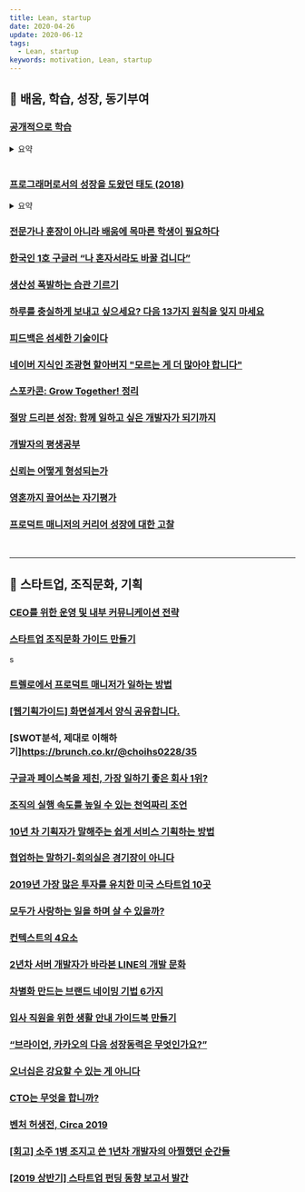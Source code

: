```yaml
---
title: Lean, startup
date: 2020-04-26
update: 2020-06-12
tags:
  - Lean, startup
keywords: motivation, Lean, startup
---
```


## 📄 배움, 학습, 성장, 동기부여

### [공개적으로 학습](https://velog.io/@kwanwooi/%EA%B3%B5%EA%B0%9C%EC%A0%81%EC%9C%BC%EB%A1%9C-%ED%95%99%EC%8A%B5%ED%95%98%EB%9D%BC?fbclid=IwAR1iNtOvdnoPWMOJ_H-0z6Z4X03CuRujN2P94kvCgzWmf77OftwrF8GfMOM)
<details><summary> 요약 </summary>

가장 빠르게 배우는 방법

- 코딩에 관한 좋은 영상을 보고 강사나 발표자에게 연락해서
  감사를 전하고, 궁금한 것을 물어보세요.
- 사용하는 오픈 소스 라이브러리에 PR을 날려보세요.
- 아무도 사용하지 않을지도 모르지만, 라이브러리를 만들어 보세요.
- 좋아하는 것들을 백지 상태에서 따라 만들어보고 어떻게 작동하는지 살펴보세요.
- 워크샵에서 강의를 해보세요.
- 컨퍼런스에서 학습한 것들을 요약해보세요

</details>

<br/>

### [프로그래머로서의 성장을 도왔던 태도 (2018)](https://ahnheejong.name/articles/becoming-better-programmer/?fbclid=IwAR0snO3_C3UBRIpCuHTLMvbVlLDE4Z5MTtSAWUkaaALdZEEo1hOpOPT-SCI)
<details><summary> 요약 </summary>

- 자동화할 수 있는 검증의 책무를 사람이 아닌 기계에게 맡기는 것 또한 도움이 된다.
  사람이 ‘이 풀 리퀘스트는 기존의 기능을 깨먹지 않았습니다’고 말하는 것을 믿는 대신,
  자동화된 회귀 테스트가 검증하게 한다. 

  문서에 적힌 ‘이 함수를 이런 파라미터를 받습니다’라는 정보를 믿기보다는 정말 그러한지,
  혹 잘못 사용하고 있는 곳은 없는지 타입 체커가 자동으로 검사하게 만들면 더 안심할 수 있다.

- 원해서든 원치 않아서든 코드 리뷰를 받을 상황에 놓였다면,
  코드에 대한 비판은 사람에 대한 비판이 아니라는 점을 유념해야 한다.
  리뷰어에게 존중과 감사를 표하는 것을 잊지 말자.

- 학습에 있어 병목은 나의 시간, 에너지, 이해력이지 외부 정보량이 아니다.
  따라서 더 많은 소스 확보가 아니라 큐레이션에 집중해야 한다.

-  받기만 하는 입장에서 주기도 하는 입장으로 가기 위해 넘어야 할 문턱은 생각보다 높지 않다.
</details>

### [전문가나 훈장이 아니라 배움에 목마른 학생이 필요하다](https://brunch.co.kr/@jsyqa/43)

### [한국인 1호 구글러 “나 혼자서라도 바꿀 겁니다”](https://news.naver.com/main/read.nhn?mode=LSD&mid=sec&sid1=102&oid=008&aid=0003305230)

### [생산성 폭발하는 습관 기르기](https://brunch.co.kr/@sower/18)

### [하루를 충실하게 보내고 싶으세요? 다음 13가지 원칙을 잊지 마세요](https://ppss.kr/archives/177654)

### [피드백은 섬세한 기술이다](https://ppss.kr/archives/169177)

### [네이버 지식인 조광현 할아버지 "모르는 게 더 많아야 합니다"](https://news.sbs.co.kr/news/endPage.do?news_id=N1004982608)

### [스포카콘: Grow Together! 정리](https://brunch.co.kr/@superkimbob/67)

### [절망 드리븐 성장: 함께 일하고 싶은 개발자가 되기까지](https://speakerdeck.com/soyoung210/jeolmang-deuribeun-seongjang-hamgge-ilhago-sipeun-gaebaljaga-doegiggaji)

### [개발자의 평생공부](https://m.zdnet.co.kr/column_view.asp?artice_id=20170616090644&fbclid=IwAR28v37grH4dG6nQN2TdIL0gruafGhcKLmGWN7LWiCNF3O0PGwcxlDj8l1w#_enliple)

### [신뢰는 어떻게 형성되는가](https://brunch.co.kr/@hyungsukkim/107)

### [영혼까지 끌어쓰는 자기평가](https://speakerdeck.com/minieetea/yeonghonggaji-ggeuleosseuneun-jagipyeongga-isanghanmoim-99con)

### [프로덕트 매니저의 커리어 성장에 대한 고찰](https://brunch.co.kr/@fromjayden/10)

<br/>
<hr>


## 📄 스타트업, 조직문화, 기획

### [CEO를 위한 운영 및 내부 커뮤니케이션 전략](https://news.hada.io/topic?id=1156)

### [스타트업 조직문화 가이드 만들기](https://brunch.co.kr/@zorbayoun/12)
s
### [트렐로에서 프로덕트 매니저가 일하는 방법](http://bridge.500startups.co.kr/%ED%8A%B8%EB%A0%90%EB%A1%9C%EC%97%90%EC%84%9C-%ED%94%84%EB%A1%9C%EB%8D%95%ED%8A%B8-%EB%A7%A4%EB%8B%88%EC%A0%80%EA%B0%80-%EC%9D%BC%ED%95%98%EB%8A%94-%EB%B0%A9%EB%B2%95/)

### [[웹기획가이드] 화면설계서 양식 공유합니다.](https://www.yamestyle.com/431)

### [SWOT분석, 제대로 이해하기]https://brunch.co.kr/@choihs0228/35

### [구글과 페이스북을 제친, 가장 일하기 좋은 회사 1위?](https://www.hellodigital.kr/blog/best_working_condition_company/?utm_content=108948877)

### [조직의 실행 속도를 높일 수 있는 천억짜리 조언](http://www.ingray.net/2019/12/17/a-billion-dollar-advice-to-speed-up-your-team/)

### [10년 차 기획자가 말해주는 쉽게 서비스 기획하는 방법](http://blog.naver.com/teamdable/221186779285)

### [협업하는 말하기-회의실은 경기장이 아니다](http://blog.jandi.com/ko/2019/12/06/mail-hyuk/)

### [2019년 가장 많은 투자를 유치한 미국 스타트업 10곳](https://techneedle.com/archives/38428)

### [모두가 사랑하는 일을 하며 살 수 있을까?](https://brunch.co.kr/@pedaling/30)

### [컨텍스트의 4요소](https://ppss.kr/archives/42027?fbclid=IwAR0yTsllOnAu47Qp-uS-WGzcxYGui9SR2XIffsEWrXaeN7MdNmMQbptdKiM)

### [2년차 서버 개발자가 바라본 LINE의 개발 문화](https://engineering.linecorp.com/ko/blog/new-server-developer-at-line/)

### [차별화 만드는 브랜드 네이밍 기법 6가지](https://brancosblog.co.kr/55)

### [입사 직원을 위한 생활 안내 가이드북 만들기](https://brunch.co.kr/@pedaling/22)

### [“브라이언, 카카오의 다음 성장동력은 무엇인가요?”](https://brunch.co.kr/@andkakao/135)

### [오너십은 강요할 수 있는 게 아니다](https://ppss.kr/archives/206300)

### [CTO는 무엇을 합니까?](https://brunch.co.kr/@jowlee/87)

### [벤처 허생전, Circa 2019](https://liveandventure.com/2019/12/08/venturehuh/)

### [[회고] 소주 1병 조지고 쓴 1년차 개발자의 아찔했던 순간들](https://jay-ji.tistory.com/42)

### [[2019 상반기] 스타트업 펀딩 동향 보고서 발간](https://www.wadiz.kr/web/wcast/detail/6802)





